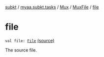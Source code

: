 [subkt](../../../index.md) / [myaa.subkt.tasks](../../index.md) / [Mux](../index.md) / [MuxFile](index.md) / [file](./file.md)

# file

`val file: `[`File`](https://docs.oracle.com/javase/9/docs/api/java/io/File.html) [(source)](https://github.com/Myaamori/SubKt/blob/0.1.9/src/main/kotlin/myaa/subkt/tasks/muxtask.kt#L338)

The source file.

